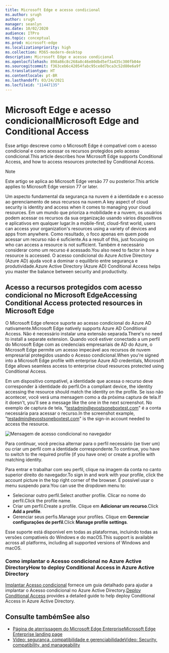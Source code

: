 ```yaml
---
title: Microsoft Edge e acesso condicional
ms.author: srugh
author: srugh
manager: seanlyn
ms.date: 10/02/2020
audience: ITPro
ms.topic: conceptual
ms.prod: microsoft-edge
ms.localizationpriority: high
ms.collection: M365-modern-desktop
description: Microsoft Edge e acesso condicional
ms.openlocfilehash: 898a86c8c268a8c46e80dbd5ef3a435c300fb04e
ms.sourcegitcommit: f363ceb6c42054fabc95ce8d7bca3c52d80e6a9f
ms.translationtype: HT
ms.contentlocale: pt-BR
ms.lasthandoff: 03/24/2021
ms.locfileid: "11447135"
---
```

# <a name="microsoft-edge-and-conditional-access"></a><span data-ttu-id="6d236-103">Microsoft Edge e acesso condicional</span><span class="sxs-lookup"><span data-stu-id="6d236-103">Microsoft Edge and Conditional Access</span></span>
  
<span data-ttu-id="6d236-104">Esse artigo descreve como o Microsoft Edge é compatível com o acesso condicional e como acessar os recursos protegidos pelo acesso condicional.</span><span class="sxs-lookup"><span data-stu-id="6d236-104">This article describes how Microsoft Edge supports Conditional Access, and how to access resources protected by Conditional Access.</span></span>

> [!NOTE]
> <span data-ttu-id="6d236-105">Este artigo se aplica ao Microsoft Edge versão 77 ou posterior.</span><span class="sxs-lookup"><span data-stu-id="6d236-105">This article applies to Microsoft Edge version 77 or later.</span></span>

<span data-ttu-id="6d236-106">Um aspecto fundamental da segurança na nuvem é a identidade e o acesso ao gerenciamento de seus recursos na nuvem.</span><span class="sxs-lookup"><span data-stu-id="6d236-106">A key aspect of cloud security is identity and access when it comes to managing your cloud resources.</span></span> <span data-ttu-id="6d236-107">Em um mundo que prioriza a mobilidade e a nuvem, os usuários podem acessar os recursos da sua organização usando vários dispositivos e aplicativos em qualquer lugar.</span><span class="sxs-lookup"><span data-stu-id="6d236-107">In a mobile-first, cloud-first world, users can access your organization's resources using a variety of devices and apps from anywhere.</span></span> <span data-ttu-id="6d236-108">Como resultado, o foco apenas em quem pode acessar um recurso não é suficiente.</span><span class="sxs-lookup"><span data-stu-id="6d236-108">As a result of this, just focusing on who can access a resource is not sufficient.</span></span> <span data-ttu-id="6d236-109">Também é necessário considerar como um recurso é acessado.</span><span class="sxs-lookup"><span data-stu-id="6d236-109">You also need to factor in how a resource is accessed.</span></span> <span data-ttu-id="6d236-110">O acesso condicional do Azure Active Directory (Azure AD) ajuda você a dominar o equilíbrio entre segurança e produtividade.</span><span class="sxs-lookup"><span data-stu-id="6d236-110">Azure Active Directory (Azure AD) Conditional Access helps you master the balance between security and productivity.</span></span>

## <a name="accessing-conditional-access-protected-resources-in-microsoft-edge"></a><span data-ttu-id="6d236-111">Acesso a recursos protegidos com acesso condicional no Microsoft Edge</span><span class="sxs-lookup"><span data-stu-id="6d236-111">Accessing Conditional Access protected resources in Microsoft Edge</span></span>

<span data-ttu-id="6d236-112">O Microsoft Edge oferece suporte ao acesso condicional do Azure AD nativamente.</span><span class="sxs-lookup"><span data-stu-id="6d236-112">Microsoft Edge natively supports Azure AD Conditional Access.</span></span> <span data-ttu-id="6d236-113">Não é necessário instalar uma extensão separada.</span><span class="sxs-lookup"><span data-stu-id="6d236-113">There's no need to install a separate extension.</span></span> <span data-ttu-id="6d236-114">Quando você estiver conectado a um perfil do Microsoft Edge com as credenciais empresariais de AD do Azure, o Microsoft Edge permite um acesso impecável aos recursos de nuvem empresarial protegidos usando o Acesso condicional.</span><span class="sxs-lookup"><span data-stu-id="6d236-114">When you're signed into a Microsoft Edge profile with enterprise Azure AD credentials, Microsoft Edge allows seamless access to enterprise cloud resources protected using Conditional Access.</span></span>

<span data-ttu-id="6d236-115">Em um dispositivo compatível, a identidade que acessa o recurso deve corresponder à identidade do perfil.</span><span class="sxs-lookup"><span data-stu-id="6d236-115">On a compliant device, the identity accessing the resource should match the identity on the profile.</span></span>  <span data-ttu-id="6d236-116">Se isso não acontecer, você verá uma mensagem como a da próxima captura de tela.</span><span class="sxs-lookup"><span data-stu-id="6d236-116">If it doesn't, you'll see a message like the one in the next screenshot.</span></span> <span data-ttu-id="6d236-117">No exemplo de captura de tela, "testadmin@evostsoneboxtest.com" é a conta necessária para acessar o recurso.</span><span class="sxs-lookup"><span data-stu-id="6d236-117">In the screenshot example, "testadmin@evostsoneboxtest.com" is the sign-in account needed to access the resource.</span></span>

![Mensagem de acesso condicional no navegador](./media/edge-security/microsoft-edge-security-conditional-access.png)

<span data-ttu-id="6d236-119">Para continuar, você precisa alternar para o perfil necessário (se tiver um) ou criar um perfil com a identidade correspondente.</span><span class="sxs-lookup"><span data-stu-id="6d236-119">To continue, you have to switch to the required profile (if you have one) or create a profile with matching identity.</span></span>

<span data-ttu-id="6d236-120">Para entrar e trabalhar com seu perfil, clique na imagem da conta no canto superior direito do navegador.</span><span class="sxs-lookup"><span data-stu-id="6d236-120">To sign in and work with your profile, click the account picture in the top right corner of the browser.</span></span> <span data-ttu-id="6d236-121">É possível usar o menu suspendo para:</span><span class="sxs-lookup"><span data-stu-id="6d236-121">You can use the dropdown menu to:</span></span>

- <span data-ttu-id="6d236-122">Selecionar outro perfil.</span><span class="sxs-lookup"><span data-stu-id="6d236-122">Select another profile.</span></span> <span data-ttu-id="6d236-123">Clicar no nome do perfil.</span><span class="sxs-lookup"><span data-stu-id="6d236-123">Click the profile name.</span></span>
- <span data-ttu-id="6d236-124">Criar um perfil.</span><span class="sxs-lookup"><span data-stu-id="6d236-124">Create a profile.</span></span> <span data-ttu-id="6d236-125">Clique em **Adicionar um recurso**.</span><span class="sxs-lookup"><span data-stu-id="6d236-125">Click **Add a profile**.</span></span>
- <span data-ttu-id="6d236-126">Gerenciar seus perfis.</span><span class="sxs-lookup"><span data-stu-id="6d236-126">Manage your profiles.</span></span> <span data-ttu-id="6d236-127">Clique em **Gerenciar configurações de perfil**.</span><span class="sxs-lookup"><span data-stu-id="6d236-127">Click **Manage profile settings**.</span></span>

<span data-ttu-id="6d236-128">Esse suporte está disponível em todas as plataformas, incluindo todas as versões compatíveis do Windows e do macOS.</span><span class="sxs-lookup"><span data-stu-id="6d236-128">This support is available across all platforms, including all supported versions of Windows and macOS.</span></span>

### <a name="how-to-deploy-conditional-access-in-azure-active-directory"></a><span data-ttu-id="6d236-129">Como implantar o Acesso condicional no Azure Active Directory</span><span class="sxs-lookup"><span data-stu-id="6d236-129">How to deploy Conditional Access in Azure Active Directory</span></span>

<span data-ttu-id="6d236-130">[Implantar Acesso condicional](/azure/active-directory/conditional-access/plan-conditional-access) fornece um guia detalhado para ajudar a implantar o Acesso condicional no Azure Active Directory.</span><span class="sxs-lookup"><span data-stu-id="6d236-130">[Deploy Conditional Access](/azure/active-directory/conditional-access/plan-conditional-access) provides a detailed guide to help deploy Conditional Access in Azure Active Directory.</span></span>

## <a name="see-also"></a><span data-ttu-id="6d236-131">Consulte também</span><span class="sxs-lookup"><span data-stu-id="6d236-131">See also</span></span>

- [<span data-ttu-id="6d236-132">Página de aterrissagem do Microsoft Edge Enterprise</span><span class="sxs-lookup"><span data-stu-id="6d236-132">Microsoft Edge Enterprise landing page</span></span>](https://aka.ms/EdgeEnterprise)
- [<span data-ttu-id="6d236-133">Vídeo: segurança, compatibilidade e gerenciabilidade</span><span class="sxs-lookup"><span data-stu-id="6d236-133">Video: Security, compatibility, and manageability</span></span>](/microsoft-edge-video-security-compatibility-manageability.md)